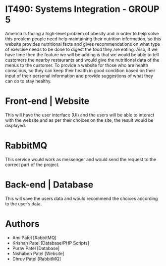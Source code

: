 # IT490: Systems Integration - GROUP 5
America is facing a high-level problem of obesity and in order to help solve this problem people need help maintaining their nutrition information, so this website provides nutritional facts and gives recommendations on what type of exercise needs to be done to digest the food they are eating. Also, if we have time then the feature we will be adding is that we would be able to tell customers the nearby restaurants and would give the nutritional data of the menus to the customer. 
To provide a website for those who are health conscious, so they can keep their health in good condition based on their input of their personal information and provide suggestions of what they can do to stay healthy.  

# Front-end | Website
This will have the user interface (UI) and the users will be able to interact with the website and as per their choices on the site, the result would be displayed.

# RabbitMQ
This service would work as messenger and would send the request to the correct part of the project.

# Back-end | Database
This will save the users data and would recommend the choices according to the user’s data.

# Authors
* Ami Patel [RabbitMQ]
* Krishan Patel [Database/PHP Scripts]
* Purav Patel [Database]
* Nishaben Patel [Website]
* Dhruv Patel [RabbitMQ]
